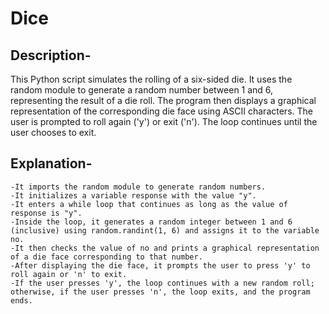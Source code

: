 # Dice
## Description-
This Python script simulates the rolling of a six-sided die. It uses the random module to generate a random number between 1 and 6, representing the result of a die roll. The program then displays a graphical representation of the corresponding die face using ASCII characters. The user is prompted to roll again ('y') or exit ('n'). The loop continues until the user chooses to exit.
## Explanation-
    -It imports the random module to generate random numbers.
    -It initializes a variable response with the value "y".
    -It enters a while loop that continues as long as the value of response is "y".
    -Inside the loop, it generates a random integer between 1 and 6 (inclusive) using random.randint(1, 6) and assigns it to the variable no.
    -It then checks the value of no and prints a graphical representation of a die face corresponding to that number.
    -After displaying the die face, it prompts the user to press 'y' to roll again or 'n' to exit.
    -If the user presses 'y', the loop continues with a new random roll; otherwise, if the user presses 'n', the loop exits, and the program ends.
